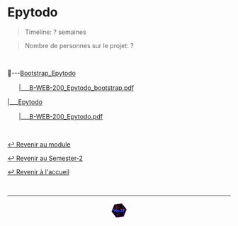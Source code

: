 # Epytodo

> Timeline: ? semaines

> Nombre de personnes sur le projet: ?

<br>

📂---[Bootstrap_Epytodo](https://github.com/Studio-17/Epitech-Subjects/tree/main/Semester-2/B-WEB-200/Epytodo/Bootstrap_Epytodo)

ㅤㅤ|\_\_\_[B-WEB-200_Epytodo_bootstrap.pdf](https://github.com/Studio-17/Epitech-Subjects/blob/main/Semester-2/B-WEB-200/Epytodo/Bootstrap_Epytodo/B-WEB-200_Epytodo_bootstrap.pdf)

|\_\_\_[Epytodo](https://github.com/Studio-17/Epitech-Subjects/tree/main/Semester-2/B-WEB-200/Epytodo/Epytodo)

ㅤㅤ|\_\_\_[B-WEB-200_Epytodo.pdf](https://github.com/Studio-17/Epitech-Subjects/blob/main/Semester-2/B-WEB-200/Epytodo/Epytodo/B-WEB-200_Epytodo.pdf)


<br>

[↩️ Revenir au module](https://github.com/Studio-17/Epitech-Subjects/tree/main/Semester-2/B-WEB-200)

[↩️ Revenir au Semester-2](https://github.com/Studio-17/Epitech-Subjects/tree/main/Semester-2)

[↩️ Revenir à l'accueil](https://github.com/Studio-17/Epitech-Subjects)

<br>

---

<div align="center">

<a href="https://github.com/Studio-17" target="_blank"><img src="../../../assets/voc17.gif" width="40"></a>

</div>